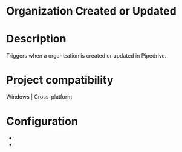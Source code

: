 ﻿# Organization Created or Updated

# Description

Triggers when a organization is created or updated in Pipedrive.

# Project compatibility

Windows | Cross-platform

# Configuration

* 
*
